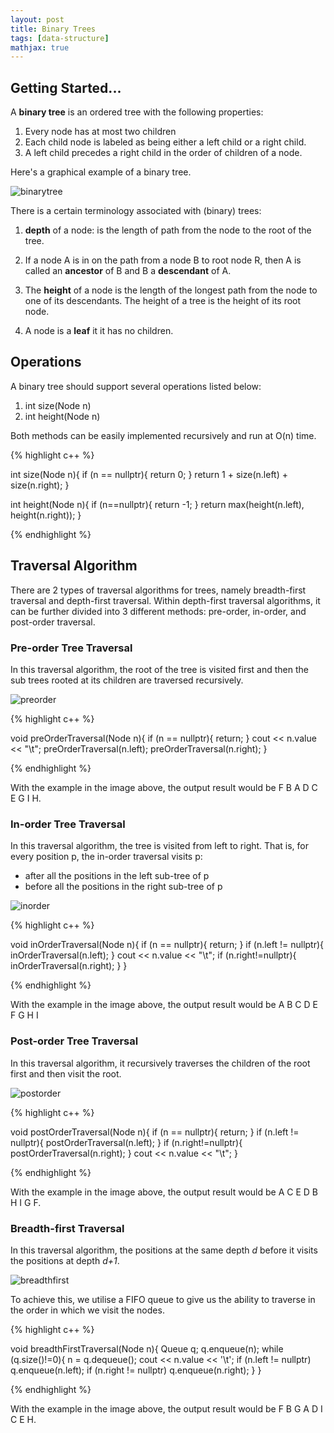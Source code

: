 ```yaml
---
layout: post
title: Binary Trees
tags: [data-structure]
mathjax: true
---
```


## Getting Started...
A <strong>binary tree</strong> is an ordered tree with the following properties:

1. Every node has at most two children
2. Each child node is labeled as being either a left child or a right child.
3. A left child precedes a right child in the order of children of a node.

Here's a graphical example of a binary tree.

![binarytree](https://user-images.githubusercontent.com/44837996/57978804-92297280-7a46-11e9-9399-2eea8c68fb38.png)


There is a certain terminology associated with (binary) trees:

1. <strong>depth</strong> of a node: is the length of path from the node to the root of the tree.

2. If a node A is in on the path from a node B to root node R, then A is called an <strong>ancestor</strong> of B and B a <strong>descendant</strong> of A.

3. The <strong>height</strong> of a node is the length of the longest path from the node to one of its descendants. The height of a tree is the height of its root node.

4. A node is a <strong>leaf</strong> it it has no children.

## Operations

A binary tree should support several operations listed below:

1. int size(Node n)
2. int height(Node n)

Both methods can be easily implemented recursively and run at O(n) time.

{% highlight c++ %}

int size(Node n){
    if (n == nullptr){
      return 0;
    }
    return 1 + size(n.left) + size(n.right);
  }

int height(Node n){
  if (n==nullptr){
    return -1;
  }
  return max(height(n.left), height(n.right));
}

{% endhighlight %}

## Traversal Algorithm

There are 2 types of traversal algorithms for trees, namely breadth-first traversal and depth-first traversal. Within depth-first traversal algorithms, it can be further divided into 3 different methods: pre-order, in-order, and post-order traversal.

### Pre-order Tree Traversal

In this traversal algorithm, the root of the tree is visited first and then the sub trees rooted at its children are traversed recursively.

![preorder](https://user-images.githubusercontent.com/44837996/57979169-5f827880-7a4c-11e9-843a-e7d51eb29cf7.png)


{% highlight c++ %}

void preOrderTraversal(Node n){
    if (n == nullptr){
      return;
    }
    cout << n.value << "\t";
    preOrderTraversal(n.left);
    preOrderTraversal(n.right);
  }

{% endhighlight %}

With the example in the image above, the output result would be F B A D C E G I H.

### In-order Tree Traversal

In this traversal algorithm, the tree is visited from left to right. That is, for every position p, the in-order traversal visits p:
* after all the positions in the left sub-tree of p
* before all the positions in the right sub-tree of p

![inorder](https://user-images.githubusercontent.com/44837996/57979233-81c8c600-7a4d-11e9-9b8a-152388bad907.png)

{% highlight c++ %}

void inOrderTraversal(Node n){
    if (n == nullptr){
      return;
    }
    if (n.left != nullptr){
      inOrderTraversal(n.left);
    }
    cout << n.value << "\t";
    if (n.right!=nullptr){
      inOrderTraversal(n.right);
    }
  }

{% endhighlight %}


With the example in the image above, the output result would be A B C D E F G H I

### Post-order Tree Traversal

In this traversal algorithm, it recursively traverses the children of the root first and then visit the root.

![postorder](https://user-images.githubusercontent.com/44837996/57979306-a7a29a80-7a4e-11e9-84eb-d322b0660b24.png)


{% highlight c++ %}

void postOrderTraversal(Node n){
    if (n == nullptr){
      return;
    }
    if (n.left != nullptr){
      postOrderTraversal(n.left);
    }
    if (n.right!=nullptr){
      postOrderTraversal(n.right);
    }
    cout << n.value << "\t";
  }

{% endhighlight %}


With the example in the image above, the output result would be A C E D B H I G F.

### Breadth-first Traversal

In this traversal algorithm, the positions at the same depth <i>d</i> before it visits the positions at depth <i>d+1</i>.

![breadthfirst](https://user-images.githubusercontent.com/44837996/57979452-6f03c080-7a50-11e9-9716-b314c4ff09e1.png)

To achieve this, we utilise a FIFO queue to give us the ability to traverse in the order in which we visit the nodes.

{% highlight c++ %}

void breadthFirstTraversal(Node n){
    Queue q;
    q.enqueue(n);
    while (q.size()!=0){
      n = q.dequeue();
      cout << n.value << '\t';
      if (n.left != nullptr) q.enqueue(n.left);
      if (n.right != nullptr) q.enqueue(n.right);
    }
  }

{% endhighlight %}

With the example in the image above, the output result would be F B G A D I C E H.
